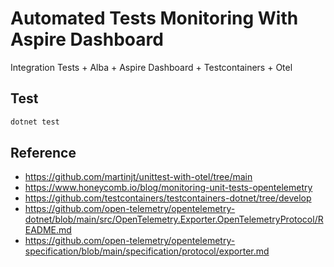 # Automated Tests Monitoring With Aspire Dashboard

Integration Tests + Alba + Aspire Dashboard + Testcontainers + Otel

## Test

```bash
dotnet test
```

## Reference

- <https://github.com/martinjt/unittest-with-otel/tree/main>
- <https://www.honeycomb.io/blog/monitoring-unit-tests-opentelemetry>
- <https://github.com/testcontainers/testcontainers-dotnet/tree/develop>
- <https://github.com/open-telemetry/opentelemetry-dotnet/blob/main/src/OpenTelemetry.Exporter.OpenTelemetryProtocol/README.md>
- <https://github.com/open-telemetry/opentelemetry-specification/blob/main/specification/protocol/exporter.md>
